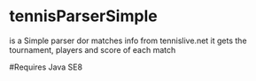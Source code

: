 # tennisParserSimple

is a Simple parser dor matches info from tennislive.net
it gets the tournament, players and score of each match

#Requires
Java SE8